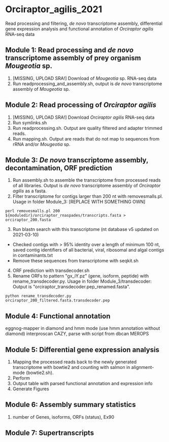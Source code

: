 # Orciraptor_agilis_2021
Read processing and filtering, *de novo* transcriptome assembly, differential gene expression analysis and functional annotation of *Orciraptor agilis* RNA-seq data

## Module 1: Read processing and *de novo* transcriptome assembly of prey organism *Mougeotia* sp.

1. [MISSING, UPLOAD SRA!] Download of *Mougeotia* sp. RNA-seq data 
2. Run readprocessing_and_assembly.sh, output is *de novo* transcriptome assembly of *Mougeotia* sp.

## Module 2: Read processing of *Orciraptor agilis*

1. [MISSING, UPLOAD SRA!] Download *Orciraptor agilis* RNA-seq data
2. Run symlinks.sh
3. Run readprocessing.sh. Output are quality filtered and adapter trimmed reads.
4. Run mapping.sh. Output are reads that do not map to sequences from rRNA and/or *Mougeotia* sp.

## Module 3: *De novo* transcriptome assembly, decontamination, ORF prediction

1. Run assembly.sh to assemble the transcriptome from processed reads of all libraries. Output is *de novo* transcriptome assembly of *Orciraptor agilis* as a fasta.
2. Filter transcriptome for contigs larger than 200 nt with removesmalls.pl. Usage in folder Module_3: [REPLACE WITH SOMETHING OWN]
```
perl removesmalls.pl 200 ${moduledir}/orciraptor_rnaspades/transcripts.fasta > orciraptor_200.fasta
```
3. Run blastn search with this transcriptome (nt database v5 updated on 2021-03-10)
  * Checked contigs with > 95% identity over a length of minimum 100 nt, saved contig identifiers of all bacterial, viral, ribosomal and algal contigs in contaminants.txt
  * Remove these sequences from transcriptome with seqkit.sh
4. ORF prediction with transdecoder.sh
5. Rename ORFs to pattern "gx_iY.pz" (gene, isoform, peptide) with rename_transdecoder.py. Usage in folder Module_3/transdecoder: Output is "orciraptor_transdecoder.pep_renamed.fasta".
```
python rename_transdecoder.py orciraptor_200_filtered.fasta.transdecoder.pep
```

## Module 4: Functional annotation
eggnog-mapper in diamond and hmm mode (use hmm annotation without diamond)
interproscan
CAZY, parse with script from dbcan
MEROPS

## Module 5: Differential gene expression analysis
1) Mapping the processed reads back to the newly generated transcriptome with bowtie2 and counting with salmon in alignment-mode (bowtie2.sh).
2) Perform 
3) Output table with parsed functional annotation and expression info
4) Generate Figures 

## Module 6: Assembly summary statistics
1) number of Genes, isoforms, ORFs (status), Ex90 

## Module 7: Supertranscripts

